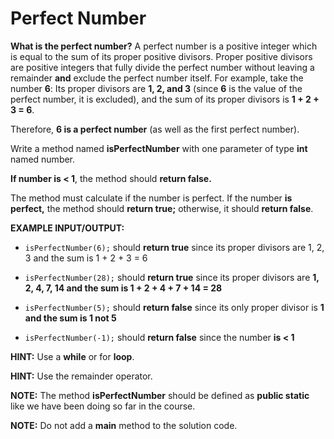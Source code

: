 # Perfect Number

**What is the perfect number?**
A perfect number is a positive integer which is equal to the sum of its proper positive divisors.
Proper positive divisors are positive integers that fully divide the perfect 
number without leaving a remainder **and** exclude the perfect number itself.
For example, take the number **6**:
Its proper divisors are **1, 2, and 3** (since **6** is the value of the 
perfect number, it is excluded), and the sum of its proper divisors is **1 + 
2 + 3 = 6**.

Therefore, **6 is a perfect number** (as well as the first perfect number).


Write a method named **isPerfectNumber** with one parameter of type **int** 
named number.

**If number is < 1**, the method should **return false.**

The method must calculate if the number is perfect. If the number **is 
perfect,** the method should **return true;** otherwise, it should **return 
false**.


**EXAMPLE INPUT/OUTPUT:**

* `isPerfectNumber(6);` should **return true** since its proper divisors are 1, 
  2, 3 and the sum is 1 + 2 + 3 = 6

* `isPerfectNumber(28);` should **return true** since its proper divisors 
  are **1, 
  2, 4, 7, 14 and the sum is 1 + 2 + 4 + 7 + 14 = 28**

* `isPerfectNumber(5);` should **return false** since its only proper 
  divisor is 
  **1 and the sum is 1 not 5**

* `isPerfectNumber(-1);` should **return false** since the number **is < 1**


**HINT:** Use a **while** or for **loop**.

**HINT:** Use the remainder operator.

**NOTE:** The method **isPerfectNumber** should be defined as **public static** 
like we 
have been doing so far in the course.

**NOTE:** Do not add a **main** method to the solution code.